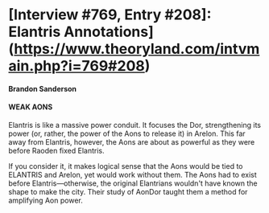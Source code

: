 # [Interview #769, Entry #208]: Elantris Annotations](https://www.theoryland.com/intvmain.php?i=769#208)

#### Brandon Sanderson

#### WEAK AONS

Elantris is like a massive power conduit. It focuses the Dor, strengthening its power (or, rather, the power of the Aons to release it) in Arelon. This far away from Elantris, however, the Aons are about as powerful as they were before Raoden fixed Elantris.

If you consider it, it makes logical sense that the Aons would be tied to ELANTRIS and Arelon, yet would work without them. The Aons had to exist before Elantris—otherwise, the original Elantrians wouldn't have known the shape to make the city. Their study of AonDor taught them a method for amplifying Aon power.

